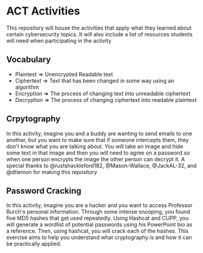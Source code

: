 # ACT Activities
This repository will house the activities that apply what they learned about certain cybersecurity topics. It will also include a list of resources students will need when participating in the activity

## Vocabulary
* Plaintext => Unencrypted Readable text
* Ciphertext => Text that has been changed in some way using an algorithm
* Encryption => The process of changing text into unreadable ciphertext
* Decryption => The process of changing ciphertext into readable plaintext

## Crpytography
In this activity, imagine you and a buddy are wanting to send emails to one another, but you want to make sure that if someone intercepts them, they don't know what you are talking about. You will take an image and hide some text in that image and then you will need to agree on a password so when one person encrypts the image the other person can decrypt it. A special thanks to @rustshackleford182, @Mason-Wallace, @JackAL-32, and @dtlemon for making this repository

## Password Cracking
In this activity, imagine you are a hacker and you want to access Professor Burch's personal information. Through some intense snooping, you found five MD5 hashes that get used repeatedly. Using Hashcat and CUPP, you will generate a wordlist of potential passwords using his PowerPoint bio as a reference. Then, using hashcat, you will crack each of the hashes. This exercise aims to help you understand what cryptography is and how it can be practically applied.
